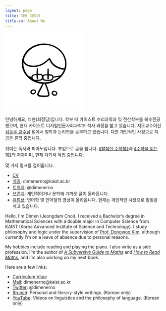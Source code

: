 ```yaml
---
layout: page
title: 저에 대하여
title-en: About Me
---
```


<img src="/public/profile-picture.png" alt="Profile picture" width="250px" style="margin: 0 auto;">

<div class="lang-ko">
  <p>안녕하세요, 디멘(최정담)입니다. 학부 때 카이스트 수리과학과 및 전산학부를 복수전공했으며, 현재 카이스트 디지털인문사회과학부 석사 과정을 밟고 있습니다. 지도교수이신 <a href="https://dongwookim.org">김동우 교수님</a> 밑에서 철학과 논리학을 공부하고 있습니다. 다만 개인적인 사정으로 지금은 휴학 중입니다.</p>

  <p>취미는 독서와 피아노입니다. 부업으로 글을 씁니다. <a href="https://product.kyobobook.co.kr/detail/S000001938805">⟪발칙한 수학책⟫</a>과 <a href="https://product.kyobobook.co.kr/detail/S000215876800">⟪수학을 읽는 힘⟫</a>의 저자이며, 현재 차기작 작업 중입니다.</p>

  <p>몇 가지 링크를 걸어둡니다.</p>

  <ul>
    <li><a href="/public/Jeongdam Choi - CV.pdf">CV</a></li>
    <li><a href="mailto:dimenerno@kaist.ac.kr">메일</a>: dimenerno@kaist.ac.kr</li>
    <li><a href="https://twitter.com/dimenerno">트위터</a>: @dimenerno</li>
    <li><a href="http://brunch.co.kr/@dimen">브런치</a>: 개인적이거나 문학에 가까운 글이 올라옵니다.</li>
    <li><a href="http://youtube.com/@dimenerno">유튜브</a>: 언어학 및 언어철학 영상이 올라옵니다. 현재는 개인적인 사정으로 활동을 쉬고 있습니다.</li>
  </ul>
</div>

<div class="lang-en">
  <p>Hello, I'm Dimen (Jeongdam Choi). I received a Bachelor’s degree in Mathematical Sciences with a double major in Computer Science from KAIST (Korea Advanced Institute of Science and Technology). I study philosophy and logic under the supervision of <a href="https://dongwookim.org">Prof. Dongwoo Kim</a>, although currently I'm on a leave of absence due to personal reasons.</p>

  <p>My hobbies include reading and playing the piano. I also write as a side profession. I’m the author of <em><a href="https://product.kyobobook.co.kr/detail/S000001938805">A Subversive Guide to Maths</a></em> and <em><a href="https://product.kyobobook.co.kr/detail/S000215876800">How to Read Maths</a></em>, and I’m also working on my next book.</p>

  <p>Here are a few links:</p>

  <ul>
    <li><a href="/public/Jeongdam Choi - CV.pdf">Curriculum Vitae</a></li>
    <li><a href="mailto:dimenerno@kaist.ac.kr">Mail</a>: dimenerno@kaist.ac.kr</li>
    <li><a href="https://twitter.com/dimenerno">Twitter</a>: @dimenerno</li>
    <li><a href="http://brunch.co.kr/@dimen">Brunch</a>: Personal and literary-style writings. (Korean only)</li>
    <li><a href="http://youtube.com/@dimenerno">YouTube</a>: Videos on linguistics and the philosophy of language. (Korean only)</li>
  </ul>
</div>
